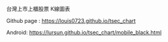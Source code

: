 台灣上市上櫃股票 K線圖表 

Github page  : https://louis0723.github.io/tsec_chart

Android: https://lursun.github.io/tsec_chart/mobile_black.html
